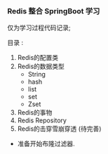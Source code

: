 ### Redis 整合 SpringBoot 学习
仅为学习过程代码记录;

目录 : 
1. Redis的配置类
2. Redis的数据类型
   * String
   * hash
   * list
   * set
   * Zset
3. Redis的事物 
4. Redis Repository
5. Redis的击穿雪崩穿透 (待完善)

* 准备开始布隆过滤器.